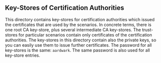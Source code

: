 ## Key-Stores of Certification Authorities
This directory contains key-stores for certification authorities which issued the certificates that are used by the scenarios. In concrete terms, there is one root CA key-store, plus several intermediate CA key-stores. The trust-stores for particular scenarios contain only certificates of the certification authorities. The key-stores in this directory contain also the private keys, so you can easily use them to issue further certificates. The password for all key-stores is the same: `aardwark`. The same password is also used for all key-store entries.
